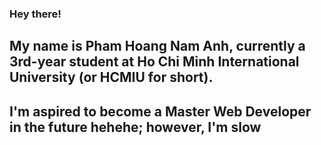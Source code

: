 ### Hey there!

## My name is Pham Hoang Nam Anh, currently a 3rd-year student at Ho Chi Minh International University (or HCMIU for short).
## I'm aspired to become a Master Web Developer in the future hehehe; however, I'm slow 
<!--
**barbatoz0220/barbatoz0220** is a ✨ _special_ ✨ repository because its `README.md` (this file) appears on your GitHub profile.

Here are some ideas to get you started:

- 🔭 I’m currently working on ...
- 🌱 I’m currently learning ...
- 👯 I’m looking to collaborate on ...
- 🤔 I’m looking for help with ...
- 💬 Ask me about ...
- 📫 How to reach me: ...
- 😄 Pronouns: ...
- ⚡ Fun fact: ...
-->

